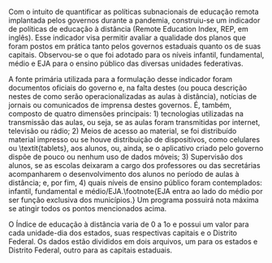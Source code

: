 Com o intuito de quantificar as políticas subnacionais de educação remota implantada pelos governos durante a pandemia, construiu-se um indicador de políticas de educação à distância (Remote Education Index, REP, em inglês). Esse indicador visa permitir avaliar a qualidade dos planos que foram postos em prática tanto pelos governos estaduais quanto os de suas capitais. Observou-se o que foi adotado para os níveis infantil, fundamental, médio e EJA para o ensino público das diversas unidades federativas.

A fonte primária utilizada para a formulação desse indicador foram documentos oficiais do governo e, na falta destes (ou pouca descrição nestes de como serão operacionalizadas as aulas à distância), notícias de jornais ou comunicados de imprensa destes governos. É, também, composto de quatro dimensões principais: 1) tecnologias utilizadas na transmissão das aulas, ou seja, se as aulas foram transmitidas por internet, televisão ou rádio; 2) Meios de acesso ao material, se foi distribuído material impresso ou se houve distribuição de dispositivos, como celulares ou \textit{tablets}, aos alunos, ou, ainda, se o aplicativo criado pelo governo dispõe de pouco ou nenhum uso de dados móveis; 3) Supervisão dos alunos, se as escolas deixaram a cargo dos professores ou das secretárias acompanharem o desenvolvimento dos alunos no período de aulas à distância; e, por fim, 4) quais níveis de ensino público foram contemplados: infantil, fundamental e médio/EJA.\footnote{EJA entra ao lado do médio por ser função exclusiva dos municípios.} Um programa possuirá nota máxima se atingir todos os pontos mencionados acima. 

O Índice de educação à distância varia de 0 a 1o e possui um valor para cada unidade-dia dos estados, suas respectivas capitais e o Distrito Federal. Os dados estão divididos em dois arquivos, um para os estados e Distrito Federal, outro para as capitais estaduais.
